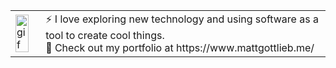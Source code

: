 <table>
<tr>
  <td>
    <img src="https://media.giphy.com/media/8PyTvI5EOu9LbAm8uS/giphy.gif" width="80%" alt="gif"></td>
  <td>⚡ I love exploring new technology and using software as a tool to create cool things.<br>🔭 Check out my portfolio at https://www.mattgottlieb.me/ </td>
</tr>
</table>

<portfolio>
<!--
**Mgla96/Mgla96** is a ✨ _special_ ✨ repository because its `README.md` (this file) appears on your GitHub profile.

Here are some ideas to get you started:

- 🔭 I’m currently working on ...
- 🌱 I’m currently learning ...
- 👯 I’m looking to collaborate on ...
- 🤔 I’m looking for help with ...
- 💬 Ask me about ...
- 📫 How to reach me: ...
- 😄 Pronouns: ...
- ⚡ Fun fact: ...
-->
